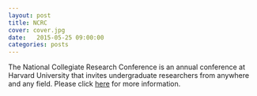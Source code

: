 ```yaml
---
layout: post
title: NCRC
cover: cover.jpg
date:   2015-05-25 09:00:00
categories: posts
---
```


The National Collegiate Research Conference is an annual conference at Harvard University that invites undergraduate researchers from anywhere and any field. Please click [here](http://ncrc.hcura.org/) for more information.


